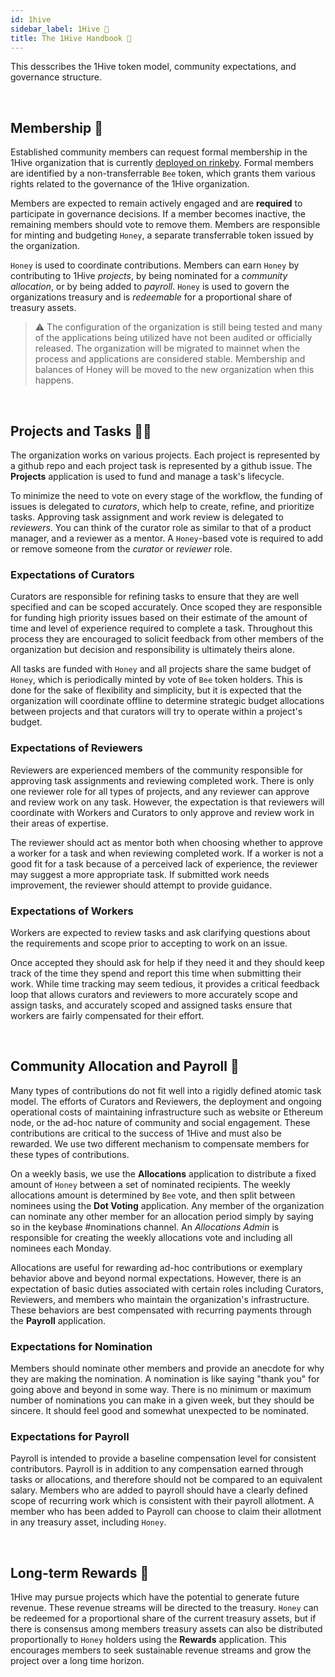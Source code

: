 ```yaml
---
id: 1hive
sidebar_label: 1Hive 📒
title: The 1Hive Handbook 📒
---
```


This desscribes the 1Hive token model, community expectations, and governance structure. 

<br>

## Membership 🐝

Established community members can request formal membership in the 1Hive organization that is currently [deployed on rinkeby](https://rinkeby.aragon.org/#/0xe520428C232F6Da6f694b121181f907931fD2211). Formal members are identified by a non-transferrable `Bee` token, which grants them various rights related to the governance of the 1Hive organization.

Members are expected to remain actively engaged and are **required** to participate in governance decisions. If a member becomes inactive, the remaining members should vote to remove them. Members are responsible for minting and budgeting `Honey`, a separate transferrable token issued by the organization.

`Honey` is used to coordinate contributions. Members can earn `Honey` by contributing to 1Hive *projects*, by being nominated for a *community allocation*, or by being added to *payroll*. `Honey` is used to govern the organizations treasury and is *redeemable* for a proportional share of treasury assets.

> ⚠️ The configuration of the organization is still being tested and many of the applications being utilized have not been audited or officially released. The organization will be migrated to mainnet when the process and applications are considered stable. Membership and balances of Honey will be moved to the new organization when this happens.

<br>

## Projects and Tasks 🤹‍♂️

The organization works on various projects. Each project is represented by a github repo and each project task is represented by a github issue. The **Projects** application is used to fund and manage a task's lifecycle.

To minimize the need to vote on every stage of the workflow, the funding of issues is delegated to *curators*, which help to create, refine, and prioritize tasks. Approving task assignment and work review is delegated to *reviewers*. You can think of the curator role as similar to that of a product manager, and a reviewer as a mentor. A `Honey`-based vote is required to add or remove someone from the *curator* or *reviewer* role.

### Expectations of Curators

Curators are responsible for refining tasks to ensure that they are well specified and can be scoped accurately. Once scoped they are responsible for funding high priority issues based on their estimate of the amount of time and level of experience required to complete a task. Throughout this process they are encouraged to solicit feedback from other members of the organization but decision and responsibility is ultimately theirs alone.

All tasks are funded with `Honey` and all projects share the same budget of `Honey`, which is periodically minted by vote of `Bee` token holders. This is done for the sake of flexibility and simplicity, but it is expected that the organization will coordinate offline to determine strategic budget allocations between projects and that curators will try to operate within a project's budget.

### Expectations of Reviewers

Reviewers are experienced members of the community responsible for approving task assignments and reviewing completed work. There is only one reviewer role for all types of projects, and any reviewer can approve and review work on any task. However, the expectation is that reviewers will coordinate with Workers and Curators to only approve and review work in their areas of expertise.

The reviewer should act as mentor both when choosing whether to approve a worker for a task and when reviewing completed work. If a worker is not a good fit for a task because of a perceived lack of experience, the reviewer may suggest a more appropriate task. If submitted work needs improvement, the reviewer should attempt to provide guidance.

### Expectations of Workers

Workers are expected to review tasks and ask clarifying questions about the requirements and scope prior to accepting to work on an issue.

Once accepted they should ask for help if they need it and they should keep track of the time they spend and report this time when submitting their work. While time tracking may seem tedious, it provides a critical feedback loop that allows curators and reviewers to more accurately scope and assign tasks, and accurately scoped and assigned tasks ensure that workers are fairly compensated for their effort.

<br>

## Community Allocation and Payroll 💸

Many types of contributions do not fit well into a rigidly defined atomic task model. The efforts of Curators and Reviewers, the deployment and ongoing operational costs of maintaining infrastructure such as website or Ethereum node, or the ad-hoc nature of community and social engagement. These contributions are critical to the success of 1Hive and must also be rewarded. We use two different mechanism to compensate members for these types of contributions.

On a weekly basis, we use the **Allocations** application to distribute a fixed amount of `Honey` between a set of nominated recipients. The weekly allocations amount is determined by `Bee` vote, and then split between nominees using the **Dot Voting** application. Any member of the organization can nominate any other member for an allocation period simply by saying so in the keybase #nominations channel. An *Allocations Admin* is responsible for creating the weekly allocations vote and including all nominees each Monday.

Allocations are useful for rewarding ad-hoc contributions or exemplary behavior above and beyond normal expectations. However, there is an expectation of basic duties associated with certain roles including Curators, Reviewers, and members who maintain the organization's infrastructure. These behaviors are best compensated with recurring payments through the **Payroll** application.

### Expectations for Nomination
Members should nominate other members and provide an anecdote for why they are making the nomination. A nomination is like saying "thank you" for going above and beyond in some way. There is no minimum or maximum number of nominations you can make in a given week, but they should be sincere. It should feel good and somewhat unexpected to be nominated.

### Expectations for Payroll
 Payroll is intended to provide a baseline compensation level for consistent contributors. Payroll is in addition to any compensation earned through tasks or allocations, and therefore should not be compared to an equivalent salary. Members who are added to payroll should have a clearly defined scope of recurring work which is consistent with their payroll allotment. A member who has been added to Payroll can choose to claim their allotment in any treasury asset, including `Honey`.

 <br>

## Long-term Rewards 🍯

1Hive may pursue projects which have the potential to generate future revenue. These revenue streams will be directed to the treasury. `Honey` can be redeemed for a proportional share of the current treasury assets, but if there is consensus among members treasury assets can also be distributed proportionally to `Honey` holders using the **Rewards** application. This encourages members to seek sustainable revenue streams and grow the project over a long time horizon.

